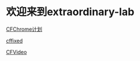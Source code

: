 # 欢迎来到extraordinary-lab

[CFChrome计划](https://extraodinary-lab.github.io/CFChrome)

[cffixed](https://extraodinary-lab.github.io/cffixed)

[CFVideo](https://extraodinary-lab.github.io/cfvideo)
